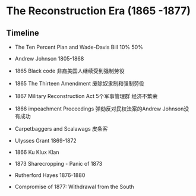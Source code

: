 


# The Reconstruction Era (1865 -1877)


## Timeline
- The Ten Percent Plan and Wade-Davis Bill 10%  50%

- Andrew Johnson 1805-1868
- 1865 Black code 非裔美国人继续受到强制劳役
- 1865 The Thirteen Amendment 废除奴隶制和强制劳役
- 1867 Military Reconstruction Act   5个军事管理群 经济不繁荣
- 1866 impeachment Proceedings 弹劾反对民权法案的Andrew Johnson没有成功
- Carpetbaggers and Scalawags 皮条客
- Ulysses Grant 1869-1872
- 1866 Ku Klux Klan
- 1873 Sharecropping - Panic of 1873
- Rutherford Hayes 1876-1880
- Compromise of 1877: Withdrawal from the South





<!--stackedit_data:
eyJoaXN0b3J5IjpbNjgxMTgwNDQ2XX0=
-->